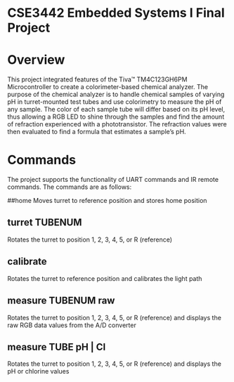 # CSE3442 Embedded Systems I Final Project

# Overview
This project integrated features of the Tiva™ TM4C123GH6PM Microcontroller to create a 
colorimeter-based chemical analyzer. The purpose of the chemical analyzer is to handle chemical 
samples of varying pH in turret-mounted test tubes and use colorimetry to measure the pH of any 
sample. The color of each sample tube will differ based on its pH level, thus allowing a RGB LED to shine through the samples and find the amount of refraction experienced with a phototransistor. The refraction values were then evaluated to find a formula that estimates a sample’s pH.

# Commands
The project supports the functionality of UART commands and IR remote commands. The commands are as follows: 

##home
Moves turret to reference position and stores home position

## turret TUBENUM
Rotates the turret to position 1, 2, 3, 4, 5, or R (reference)

## calibrate
Rotates the turret to reference position and calibrates the light path

## measure TUBENUM raw
Rotates the turret to position 1, 2, 3, 4, 5, or R (reference) and displays the raw RGB data values from the A/D converter

## measure TUBE pH | Cl
Rotates the turret to position 1, 2, 3, 4, 5, or R (reference) and displays the pH or chlorine values
